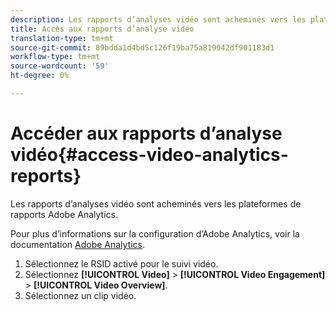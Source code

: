 ```yaml
---
description: Les rapports d’analyses vidéo sont acheminés vers les plateformes de rapports Adobe Analytics.
title: Accès aux rapports d’analyse vidéo
translation-type: tm+mt
source-git-commit: 89bdda1d4bd5c126f19ba75a819942df901183d1
workflow-type: tm+mt
source-wordcount: '59'
ht-degree: 0%

---
```



# Accéder aux rapports d’analyse vidéo{#access-video-analytics-reports}

Les rapports d’analyses vidéo sont acheminés vers les plateformes de rapports Adobe Analytics.

Pour plus d’informations sur la configuration d’Adobe Analytics, voir la documentation [Adobe Analytics](https://microsite.omniture.com/t2/help/en_US/reference/).
1. Sélectionnez le RSID activé pour le suivi vidéo.
1. Sélectionnez **[!UICONTROL Video]** > **[!UICONTROL Video Engagement]** > **[!UICONTROL Video Overview]**.
1. Sélectionnez un clip vidéo.
